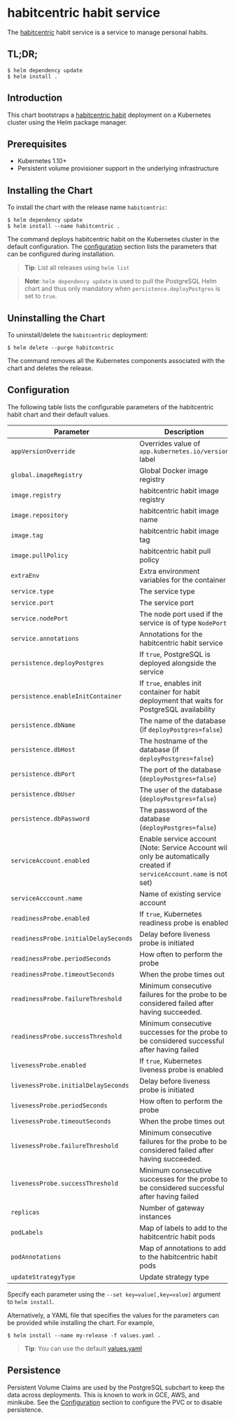# habitcentric habit service

The [habitcentric](https://confluence.codecentric.de/display/HAB/habitcentric) habit service is a 
service to manage personal habits.

## TL;DR;

```console
$ helm dependency update
$ helm install .
```

## Introduction

This chart bootstraps a [habitcentric habit](https://gitlab.com/habitcentric/habitcentric/-/tree/main/services/habit) deployment
on a Kubernetes cluster using the Helm package manager.

## Prerequisites

- Kubernetes 1.10+
- Persistent volume provisioner support in the underlying infrastructure

## Installing the Chart
To install the chart with the release name `habitcentric`:

```console
$ helm dependency update
$ helm install --name habitcentric .
```

The command deploys habitcentric habit on the Kubernetes cluster in the default configuration.
The [configuration](#configuration) section lists the parameters that can be configured during 
installation.

> **Tip**: List all releases using `helm list`

> **Note**: `helm dependency update` is used to pull the PostgreSQL Helm chart and thus only 
mandatory when `persistence.deployPostgres` is set to `true`.

## Uninstalling the Chart

To uninstall/delete the `habitcentric` deployment:

```console
$ helm delete --purge habitcentric
```

The command removes all the Kubernetes components associated with the chart and deletes the release.

## Configuration

The following table lists the configurable parameters of the habitcentric habit chart and their 
default values.

| Parameter                            | Description                                                                                                           | Default                          |
|--------------------------------------|-----------------------------------------------------------------------------------------------------------------------|----------------------------------|
| `appVersionOverride`                 | Overrides value of `app.kubernetes.io/version` label                                                                  | `nil`                            |
| `global.imageRegistry`               | Global Docker image registry                                                                                          | `nil`                            |
| `image.registry`                     | habitcentric habit image registry                                                                                     | `ghcr.io`                        |
| `image.repository`                   | habitcentric habit image name                                                                                         | `codecentric/habitcentric/habit` |
| `image.tag`                          | habitcentric habit image tag                                                                                          | `latest`                         |
| `image.pullPolicy`                   | habitcentric habit pull policy                                                                                        | `Always`                         |
| `extraEnv`                           | Extra environment variables for the container                                                                         | `[]`                             |
| `service.type`                       | The service type                                                                                                      | `ClusterIP`                      |
| `service.port`                       | The service port                                                                                                      | `9001`                           |
| `service.nodePort`                   | The node port used if the service is of type `NodePort`                                                               | `nil`                            |
| `service.annotations`                | Annotations for the habitcentric habit service                                                                        | `{}`                             |
| `persistence.deployPostgres`         | If `true`, PostgreSQL is deployed alongside the service                                                               | `{}`                             |
| `persistence.enableInitContainer`    | If `true`, enables init container for habit deployment that waits for PostgreSQL availability                         | `true`                           |
| `persistence.dbName`                 | The name of the database (if `deployPostgres=false`)                                                                  | `nil`                            |
| `persistence.dbHost`                 | The hostname of the database (if `deployPostgres=false`)                                                              | `nil`                            |
| `persistence.dbPort`                 | The port of the database (`deployPostgres=false`)                                                                     | `nil`                            |
| `persistence.dbUser`                 | The user of the database (`deployPostgres=false`)                                                                     | `nil`                            |
| `persistence.dbPassword`             | The password of the database (`deployPostgres=false`)                                                                 | `nil`                            |
| `serviceAccount.enabled`             | Enable service account (Note: Service Account will only be automatically created if `serviceAccount.name` is not set) | `false`                          |
| `serviceAcccount.name`               | Name of existing service account                                                                                      | `nil`                            |
| `readinessProbe.enabled`             | If `true`, Kubernetes readiness probe is enabled                                                                      | `true`                           |
| `readinessProbe.initialDelaySeconds` | Delay before liveness probe is initiated                                                                              | 20                               |
| `readinessProbe.periodSeconds`       | How often to perform the probe                                                                                        | 120                              |
| `readinessProbe.timeoutSeconds`      | When the probe times out                                                                                              | 5                                |
| `readinessProbe.failureThreshold`    | Minimum consecutive failures for the probe to be considered failed after having succeeded.                            | 6                                |
| `readinessProbe.successThreshold`    | Minimum consecutive successes for the probe to be considered successful after having failed                           | 1                                |
| `livenessProbe.enabled`              | If `true`, Kubernetes liveness probe is enabled                                                                       | `true`                           |
| `livenessProbe.initialDelaySeconds`  | Delay before liveness probe is initiated                                                                              | 40                               |
| `livenessProbe.periodSeconds`        | How often to perform the probe                                                                                        | 120                              |
| `livenessProbe.timeoutSeconds`       | When the probe times out                                                                                              | 5                                |
| `livenessProbe.failureThreshold`     | Minimum consecutive failures for the probe to be considered failed after having succeeded.                            | 6                                |
| `livenessProbe.successThreshold`     | Minimum consecutive successes for the probe to be considered successful after having failed                           | 1                                |
| `replicas`                           | Number of gateway instances                                                                                           | 1                                |
| `podLabels`                          | Map of labels to add to the habitcentric habit pods                                                                   | `{}`                             |
| `podAnnotations`                     | Map of annotations to add to the habitcentric habit pods                                                              | `{}`                             |
| `updateStrategyType`                 | Update strategy type                                                                                                  | `RollingUpdate`                  |

Specify each parameter using the `--set key=value[,key=value]` argument to `helm install`.

Alternatively, a YAML file that specifies the values for the parameters can be provided while 
installing the chart. For example,

```console
$ helm install --name my-release -f values.yaml .
```

> **Tip**: You can use the default [values.yaml](values.yaml)

## Persistence
Persistent Volume Claims are used by the PostgreSQL subchart to keep the data across deployments. This is known to work in GCE, AWS, and minikube.
See the [Configuration](#configuration) section to configure the PVC or to disable persistence.
